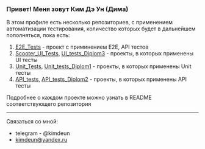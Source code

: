 ### Привет! Меня зовут Ким Дэ Ун (Дима)

В этом профиле есть несколько репозиториев, с применением автоматизации тестирования, количество которых будет в дальнейшем пополняться, пока есть:
1. [E2E_Tests](https://github.com/kimdeun/E2E_tests) - проект с приминением E2E, API тестов 
2. [Scooter_UI_Tests](https://github.com/kimdeun/Scooter_UI_Tests), [UI_tests_Diplom3](https://github.com/kimdeun/UI_tests_Diplom3) - проекты, в которых применены UI тесты
3. [Unit_Tests](https://github.com/kimdeun/Unit_Tests), [Unit_tests_Diplom1](https://github.com/kimdeun/Unit_tests_Diplom1) - проекты, в которых применены Unit тесты
4. [API_tests](https://github.com/kimdeun/API_tests), [API_tests_Diplom2](https://github.com/kimdeun/API_tests_Diplom2) - проекты, в которых применены API тесты

Подробнее о каждом проекте можно узнать в README соответствующего репозитория

---
Связаться со мной:
* telegram - @kimdeun 
* kimdeun@yandex.ru

